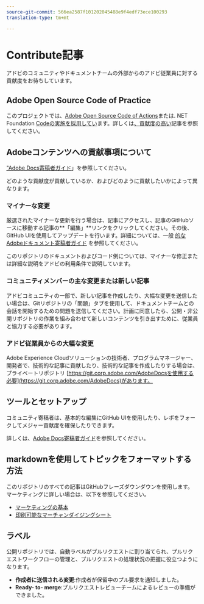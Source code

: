 ```yaml
---
source-git-commit: 566ea2587f101202045488e9f4edf73ece100293
translation-type: tm+mt

---
```

# Contribute記事

アドビのコミュニティやドキュメントチームの外部からのアドビ従業員に対する貢献度をお待ちしています。

## Adobe Open Source Code of Practice

このプロジェクトでは、[Adobe Open Source Code of Actions](code-of-conduct.md)または. NET Foundation [Codeの実施を採用してい](https://dotnetfoundation.org/code-of-conduct)ます。詳しくは[、貢献度の高い](contributing.md)記事を参照してください。

## Adobeコンテンツへの貢献事項について

["Adobe Docs寄稿者ガイド](https://docs.adobe.com/content/help/en/contributor/contributor-guide/introduction.html)」を参照してください。

どのような貢献度が貢献しているか、およびどのように貢献したいかによって異なります。

### マイナーな変更

厳選されたマイナーな更新を行う場合は、記事にアクセスし、記事のGitHubソースに移動する記事の**「編集」**リンクをクリックしてください。その後、GitHub UIを使用してアップデートを行います。詳細については、一般 [的なAdobeドキュメント寄稿者ガイド](https://docs.adobe.com/content/help/en/contributor/contributor-guide/introduction.html) を参照してください。

このリポジトリのドキュメントおよびコード例については、マイナーな修正または詳細な説明をアドビの利用条件で説明しています。

### コミュニティメンバーの主な変更または新しい記事

アドビコミュニティの一部で、新しい記事を作成したり、大幅な変更を送信したい場合は、Gitリポジトリの「問題」タブを使用して、ドキュメントチームとの会話を開始するための問題を送信してください。計画に同意したら、公開・非公開リポジトリの作業を組み合わせて新しいコンテンツを引き出すために、従業員と協力する必要があります。

<!--
If you submit a pull request with significant changes to documentation and code examples, you'll see a message in the pull request asking you to submit an online contribution license agreement (CLA). We need you to complete the online form before we can review your pull request.
-->

### アドビ従業員からの大幅な変更

Adobe Experience Cloudソリューションの技術者、プログラムマネージャー、開発者で、技術的な記事に貢献したり、技術的な記事を作成したりする場合は、プライベートリポジトリ [https://git.corp.adobe.com/AdobeDocsを使用する必要](https://git.corp.adobe.com/AdobeDocs)があります。 <!--Employees from other parts of the Adobe world should use the public repo for minor updates.-->

## ツールとセットアップ

コミュニティ寄稿者は、基本的な編集にGitHub UIを使用したり、レポをフォークしてメジャー貢献度を確保したりできます。

詳しくは、[Adobe Docs寄稿者ガイド](https://docs.adobe.com/content/help/en/contributor/contributor-guide/introduction.html)を参照してください。

## markdownを使用してトピックをフォーマットする方法

このリポジトリのすべての記事はGitHubフレーズダウンダウンを使用します。マーケティングに詳しい場合は、以下を参照してください。

* [マーケティングの基本](https://help.github.com/articles/markdown-basics/)
* [印刷可能なマーチャンダイジングシート](https://guides.github.com/pdfs/markdown-cheatsheet-online.pdf)

## ラベル

公開リポジトリでは、自動ラベルがプルリクエストに割り当てられ、プルリクエストワークフローの管理と、プルリクエストの処理状況の把握に役立つようになります。

* **作成者に送信される変更**:作成者が保留中のプル要求を通知しました。
* **Ready- to- merge**:プルリクエストレビューチームによるレビューの準備ができました。
